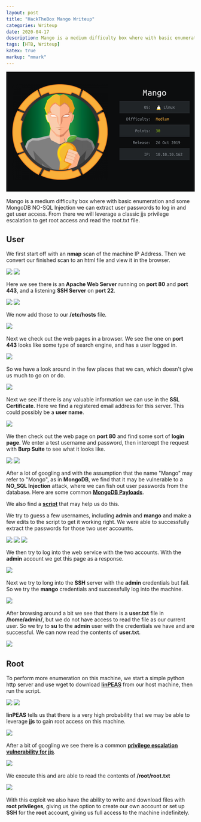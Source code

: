 ```yaml
---
layout: post
title: "HackTheBox Mango Writeup"
categories: Writeup
date: 2020-04-17
description: Mango is a medium difficulty box where with basic enumeration and some MongoDB NO-SQL Injection we can extract user passwords to log in and get user access. From there we will leverage a classic jjs privilege escalation to get root access and read the root.txt file.
tags: [HTB, Writeup]
katex: true
markup: "mmark"
---
```


![](/static/images/mango/mango.png)

Mango is a medium difficulty box where with basic enumeration and some MongoDB NO-SQL Injection we can extract user passwords to log in and get user access. From there we will leverage a classic jjs privilege escalation to get root access and read the root.txt file.


## User
We first start off with an **nmap** scan of the machine IP Address. Then we convert our finished scan to an html file and view it in the browser.

![](/static/images/mango/pics/pics/user/1.png)
![](/static/images/mango/pics/pics/user/2.png)


Here we see there is an **Apache Web Server** running on **port 80** and **port 443**, and a listening **SSH Server** on **port 22**.

![](/static/images/mango/pics/pics/user/3.png)
![](/static/images/mango/pics/pics/user/4.png)


We now add those to our **/etc/hosts** file.

![](/static/images/mango/pics/pics/user/5.png)


Next we check out the web pages in a browser. We see the one on **port 443** looks like some type of search engine, and has a user logged in.

![](/static/images/mango/pics/pics/user/6.png)


So we have a look around in the few places that we can, which doesn't give us much to go on or do.

![](/static/images/mango/pics/pics/user/7.png)


Next we see if there is any valuable information we can use in the **SSL Certificate**. Here we find a registered email address for this server. This could possibly be a **user name**.

![](/static/images/mango/pics/pics/user/13.png)


We then check out the web page on **port 80** and find some sort of **login page**. We enter a test username and password, then intercept the request with **Burp Suite** to see what it looks like.

![](/static/images/mango/pics/pics/user/10.png)
![](/static/images/mango/pics/pics/user/9.png)


After a lot of googling and with the assumption that the name "Mango" may refer to "Mongo", as in **MongoDB**, we find that it may be vulnerable to a **NO_SQL Injection** attack, where we can fish out user passwords from the database. Here are some common [**MongoDB Payloads**](https://github.com/swisskyrepo/PayloadsAllTheThings/tree/master/NoSQL%20Injection#mongodb-payloads).

We also find a [**script**](https://blog.0daylabs.com/2016/09/05/mongo-db-password-extraction-mmactf-100/) that may help us do this.

We try to guess a few usernames, including **admin** and **mango** and make a few edits to the script to get it working right. We were able to successfully extract the passwords for those two user accounts.

![](/static/images/mango/pics/pics/user/12.png)
![](/static/images/mango/pics/pics/user/14.png)
![](/static/images/mango/pics/pics/user/15.png)


We then try to log into the web service with the two accounts. With the **admin** account we get this page as a response.

![](/static/images/mango/pics/pics/user/16.png)


Next we try to long into the **SSH** server with the **admin** credentials but fail. So we try the **mango** credentials and successfully log into the machine.

![](/static/images/mango/pics/pics/user/17.png)


After browsing around a bit we see that there is a **user.txt** file in **/home/admin/**, but we do not have access to read the file as our current user. So we try to **su** to the **admin** user with the credentials we have and are successful. We can now read the contents of **user.txt**.

![](/static/images/mango/pics/pics/user/18.png)


## Root
To perform more enumeration on this machine, we start a simple python http server and use wget to download [**linPEAS**](https://github.com/carlospolop/privilege-escalation-awesome-scripts-suite/tree/master/linPEAS) from our host machine, then run the script.

![](/static/images/mango/pics/pics/root/1.png)
![](/static/images/mango/pics/pics/root/3.png)


**linPEAS** tells us that there is a very high probability that we may be able to leverage **jjs** to gain root access on this machine.

![](/static/images/mango/pics/pics/root/4.png)


After a bit of googling we see there is a common [**privilege escalation vulnerability for jjs**](https://gtfobins.github.io/gtfobins/jjs/).

![](/static/images/mango/pics/pics/root/5.png)


We execute this and are able to read the contents of **/root/root.txt**

![](/static/images/mango/pics/pics/root/6.png)


With this exploit we also have the ability to write and download files with **root privileges**, giving us the option to create our own account or set up **SSH** for the **root** account, giving us full access to the machine indefinitely.
